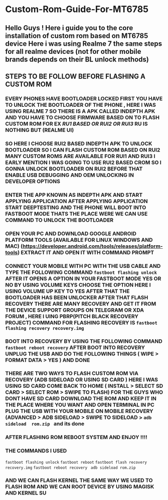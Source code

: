 # Custom-Rom-Guide-For-MT6785
## Hello Guys ! Here i guide you to the core installation of custom rom based on MT6785 device Here i was using Realme 7 the same steps for all realme devices (not for other mobile brands depends on their BL unlock methods)

## STEPS TO BE FOLLOW BEFORE FLASHING A CUSTOM ROM 
### EVERY PHONES HAVE BOOTLOADER LOCKED FIRST YOU HAVE TO UNLOCK THE BOOTLOADER OF THE PHONE , HERE I WAS USING REALME 7 SO THERE IS A APK CALLED **INDEPTH APK**  AND YOU HAVE TO CHOOSE FIRMWARE BASED ON TO FLASH CUSTOM ROM FOR EX _RU1 BASED OR RUI2 OR RUI3_ RU IS NOTHING BUT  (REALME UI)

### SO HERE I CHOOSE RUI2 BASED INDEPTH APK TO UNLOCK BOOTLOADER SO I CAN FLASH CUSTOM ROM BASED ON RUI2  MANY CUSTOM ROMS ARE AVAILABLE FOR RUI1 AND RUI3 I EARLY MENTION I WAS GOING TO USE RUI2 BASED CROM SO I GONNA UNLOCK BOOTLOADER ON RUI2 BEFORE THAT ENABLE USB DEBUGGING AND OEM UNLOCKING IN DEVELOPER OPTIONS

### ENTER THE APP KNOWN AS INDEPTH APK AND START APPLYING APPLICATION AFTER APPLYING APPLICATION START DEEPTESTING AND THE PHONE WILL BOOT INTO FASTBOOT MODE THATS THE PLACE WERE WE CAN USE COMMAND TO UNLOCK THE BOOTLOADER


### OPEN YOUR PC AND DOWNLOAD GOOGLE ANDROID PLATFORM TOOLS (AVAILABLE FOR LINUX WINDOWS AND MAC) (https://developer.android.com/tools/releases/platform-tools) EXTRACT IT AND OPEN IT WITH COMMAND PROMPT 


### CONNECT YOUR MOBILE WITH PC WITH THE USB CABLE AND TYPE THE FOLLOWING COMMAND `fastboot flashing unlock`  AFTER IT OPENS A OPTION IN YOUR FASTBOOT MODE YES OR NO BY USING VOLUME KEYS CHOOSE THE OPTION HERE I USING VOLUME UP KEY TO YES AFTER THAT THE BOOTLOADER HAS BEEN UNLOCKER AFTER THAT FLASH RECOVERY THERE ARE MANY RECOVERY AND GET IT FROM THE DEVICE SUPPORT GROUPS ON TELEGRAM OR XDA FORUM , HERE I UING PBRP(PITCH BLACK RECOVERY PROJECT) COMMAND FOR FLASHING RECOVERY IS `fastboot flashing recovery recovery.img` 

### BOOT INTO RECOVERY BY USING THE FOLLOWING COMMAND  `fastboot reboot recovery` AFTER BOOT INTO RECOVERY UNPLUG THE USB AND DO THE FOLLOWING THINGS  ( WIPE > FORMAT DATA > YES ) AND DONE 

### THERE ARE TWO WAYS TO FLASH CUSTOM ROM VIA RECOVERY (ADB SIDELOAD OR USING SD CARD ) HERE I WAS USING SD CARD COME BACK TO HOME ( INSTALL > SELECT SD CARD > SELECT ROM > SWIPE TO FLASH)  FOR THE GUYS WHO DONT HAVE SD CARD DOWNLOAD THE ROM AND KEEP IT IN THE PLACE WHERE YOU WANT AND OPEN TERMINAL IN PC PLUG THE USB WITH YOUR MOBILE ON MOBILE RECOVERY (ADVANCED > ADB SIDELOAD > SWIPE TO SIDELOAD > `adb sideload  rom.zip ` and its done 

###  AFTER FLASHING ROM REBOOT SYSTEM AND ENJOY !!!!

### THE COMMANDS I USED 
`fastboot flashing unlock`
`fastboot reboot`
`fastboot flash recovery recovery.img`
`fastboot reboot recovery `
`adb sideload rom.zip`

### AND WE CAN FLASH KERNEL THE SAME WAY WE USED TO FLASH ROM AND WE CAN ROOT DEVICE BY USING MAGISK AND KERNEL SU 
